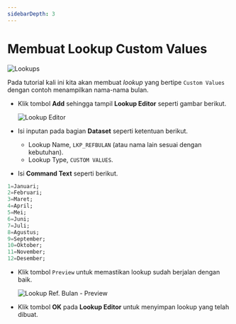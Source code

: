 ```yaml
---
sidebarDepth: 3
---
```


# Membuat Lookup Custom Values

![Lookups](/images/app-lookups.png)

Pada tutorial kali ini kita akan membuat _lookup_ yang bertipe `Custom Values` dengan contoh menampilkan nama-nama bulan.

- Klik tombol **Add** sehingga tampil **Lookup Editor** seperti gambar berikut.

  ![Lookup Editor](/images/app-lookup-editor.png)

- Isi inputan pada bagian **Dataset** seperti ketentuan berikut.

  - Lookup Name, `LKP_REFBULAN` (atau nama lain sesuai dengan kebutuhan).
  - Lookup Type, `CUSTOM VALUES`.

- Isi **Command Text** seperti berikut.

```SQL
1=Januari;
2=Februari;
3=Maret;
4=April;
5=Mei;
6=Juni;
7=Juli;
8=Agustus;
9=September;
10=Oktober;
11=November;
12=Desember;
```

- Klik tombol `Preview` untuk memastikan lookup sudah berjalan dengan baik.

  ![Lookup Ref. Bulan - Preview](/images/lkp_refbulan-preview.png)

- Klik tombol **OK** pada **Lookup Editor** untuk menyimpan lookup yang telah dibuat.
